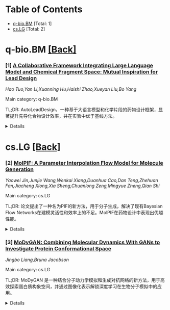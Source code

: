 <div id=toc></div>

# Table of Contents

- [q-bio.BM](#q-bio.BM) [Total: 1]
- [cs.LG](#cs.LG) [Total: 2]


<div id='q-bio.BM'></div>

# q-bio.BM [[Back]](#toc)

### [1] [A Collaborative Framework Integrating Large Language Model and Chemical Fragment Space: Mutual Inspiration for Lead Design](https://arxiv.org/abs/2507.13580)
*Hao Tuo,Yan Li,Xuanning Hu,Haishi Zhao,Xueyan Liu,Bo Yang*

Main category: q-bio.BM

TL;DR: AutoLeadDesign，一种基于大语言模型和化学片段的药物设计框架，显著提升先导化合物设计效率，并在实验中优于基线方法。


<details>
  <summary>Details</summary>
Motivation: 现有方法难以整合领域知识，限制了其在识别具有新颖且有效结合模式先导化合物中的性能。

Method: 利用大语言模型编码的化学领域知识，结合化学片段，逐步探索巨大化学空间。

Result: 在针对PRMT5和SARS-CoV-2 PLpro的实验中，AutoLeadDesign表现出色，能够生成专家级竞争性的先导化合物。

Conclusion: AutoLeadDesign为药物设计提供了一种高效方法，展现出在药物设计中的潜在应用价值。

Abstract: Combinatorial optimization algorithm is essential in computer-aided drug
design by progressively exploring chemical space to design lead compounds with
high affinity to target protein. However current methods face inherent
challenges in integrating domain knowledge, limiting their performance in
identifying lead compounds with novel and valid binding mode. Here, we propose
AutoLeadDesign, a lead compounds design framework that inspires extensive
domain knowledge encoded in large language models with chemical fragments to
progressively implement efficient exploration of vast chemical space. The
comprehensive experiments indicate that AutoLeadDesign outperforms baseline
methods. Significantly, empirical lead design campaigns targeting two
clinically relevant targets (PRMT5 and SARS-CoV-2 PLpro) demonstrate
AutoLeadDesign's competence in de novo generation of lead compounds achieving
expert-competitive design efficacy. Structural analysis further confirms their
mechanism-validated inhibitory patterns. By tracing the process of design, we
find that AutoLeadDesign shares analogous mechanisms with fragment-based drug
design which traditionally rely on the expert decision-making, further
revealing why it works. Overall, AutoLeadDesign offers an efficient approach
for lead compounds design, suggesting its potential utility in drug design.

</details>


<div id='cs.LG'></div>

# cs.LG [[Back]](#toc)

### [2] [MolPIF: A Parameter Interpolation Flow Model for Molecule Generation](https://arxiv.org/abs/2507.13762)
*Yaowei Jin,Junjie Wang,Wenkai Xiang,Duanhua Cao,Dan Teng,Zhehuan Fan,Jiacheng Xiong,Xia Sheng,Chuanlong Zeng,Mingyue Zheng,Qian Shi*

Main category: cs.LG

TL;DR: 论文提出了一种名为PIF的新方法，用于分子生成，解决了现有Bayesian Flow Networks在建模灵活性和效率上的不足。MolPIF在药物设计中表现出优越性能。


<details>
  <summary>Details</summary>
Motivation: 现有Bayesian Flow Networks在建模灵活性上受限，难以适应多样化数据分布和任务需求，且更简单高效的参数空间模型潜力未被探索。

Method: 提出Parameter Interpolation Flow（PIF）模型，提供了详细的理论基础、训练和推理流程，并开发了MolPIF用于药物设计。

Result: MolPIF在多样化的指标上表现优于基线方法。

Conclusion: 验证了基于参数空间的生成建模范式的有效性，并为模型设计提供了新视角。

Abstract: Advances in deep learning for molecular generation show promise in
accelerating drug discovery. Bayesian Flow Networks (BFNs) have recently shown
impressive performance across diverse chemical tasks, with their success often
ascribed to the paradigm of modeling in a low-variance parameter space.
However, the Bayesian inference-based strategy imposes limitations on designing
more flexible distribution transformation pathways, making it challenging to
adapt to diverse data distributions and varied task requirements. Furthermore,
the potential for simpler, more efficient parameter-space-based models is
unexplored. To address this, we propose a novel Parameter Interpolation Flow
model (named PIF) with detailed theoretical foundation, training, and inference
procedures. We then develop MolPIF for structure-based drug design,
demonstrating its superior performance across diverse metrics compared to
baselines. This work validates the effectiveness of parameter-space-based
generative modeling paradigm for molecules and offers new perspectives for
model design.

</details>


### [3] [MoDyGAN: Combining Molecular Dynamics With GANs to Investigate Protein Conformational Space](https://arxiv.org/abs/2507.13950)
*Jingbo Liang,Bruna Jacobson*

Main category: cs.LG

TL;DR: MoDyGAN 是一种结合分子动力学模拟和生成对抗网络的新方法，用于高效探索蛋白质构象空间，并通过图像化表示解锁深度学习在生物分子模拟中的应用。


<details>
  <summary>Details</summary>
Motivation: 由于基于物理的动态模拟计算成本高，探索蛋白质构象空间极具挑战性。MoDyGAN 旨在解决这一问题，提供一种高效的方法。

Method: MoDyGAN 包含一个生成器，将高斯分布映射到分子动力学模拟生成的蛋白质轨迹，并通过集成学习和双判别器模块优化构象的合理性。创新的 2D 矩阵表示法使 GAN 架构得以应用。

Result: 在三种刚性蛋白上验证了 MoDyGAN 能生成合理的构象，并以 deca-alanine 为例展示了潜在空间插值与分子动力学模拟轨迹的一致性。

Conclusion: 将蛋白质表示为图像数据为深度学习在生物分子模拟中的应用开辟了新途径，框架还可扩展到其他复杂 3D 结构。

Abstract: Extensively exploring protein conformational landscapes remains a major
challenge in computational biology due to the high computational cost involved
in dynamic physics-based simulations. In this work, we propose a novel
pipeline, MoDyGAN, that leverages molecular dynamics (MD) simulations and
generative adversarial networks (GANs) to explore protein conformational
spaces. MoDyGAN contains a generator that maps Gaussian distributions into
MD-derived protein trajectories, and a refinement module that combines ensemble
learning with a dual-discriminator to further improve the plausibility of
generated conformations. Central to our approach is an innovative
representation technique that reversibly transforms 3D protein structures into
2D matrices, enabling the use of advanced image-based GAN architectures. We use
three rigid proteins to demonstrate that MoDyGAN can generate plausible new
conformations. We also use deca-alanine as a case study to show that
interpolations within the latent space closely align with trajectories obtained
from steered molecular dynamics (SMD) simulations. Our results suggest that
representing proteins as image-like data unlocks new possibilities for applying
advanced deep learning techniques to biomolecular simulation, leading to an
efficient sampling of conformational states. Additionally, the proposed
framework holds strong potential for extension to other complex 3D structures.

</details>
